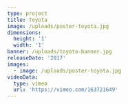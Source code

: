 ```yaml
---
type: project
title: Toyota
image: /uploads/poster-toyota.jpg
dimensions:
  height: '1'
  width: '1'
banner: /uploads/toyota-banner.jpg
releaseDate: '2017'
images:
  - image: /uploads/poster-toyota.jpg
videoData:
  type: vimeo
  url: 'https://vimeo.com/163721649'
---
```


